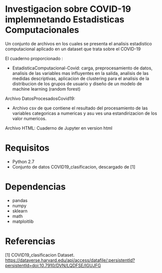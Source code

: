 # Investigacion sobre COVID-19  implemnetando  Estadisticas Computacionales

Un conjunto de archivos en  los cuales se  presenta el analisis estadistico computacional aplicado en un dataset  que trata sobre el COVID-19

El cuaderno proporcionado :
* EstadisticaComputacional-Covid: carga,  preprocesamiento de datos, analisis de las variables mas influyentes en la salida, analisis de las medidas descriptivas, aplicacion de clustering para el analisis de la distribucion de los grupos de usuario y diseño de un modelo de machine learning (random forest) 

Archivo DatosProcesadosCovid19:
- Archivo csv de que contiene el resultado del procesamiento de las variables categoricas a numericas y asu ves una estandirizacion de los valor numericos.

Archivo HTML:
Cuaderno de Jupyter en version html 

# Requisitos
- Python 2.7
- Conjunto de datos COVID19_clasificacion, descargado de [1]

# Dependencias 
- pandas
- numpy
- sklearn
- math
- matploitlib

# Referencias 
[1] COVID19_clasificacion Dataset. https://dataverse.harvard.edu/api/access/datafile/:persistentId?persistentId=doi:10.7910/DVN/LQDFSE/IGUJFG 
